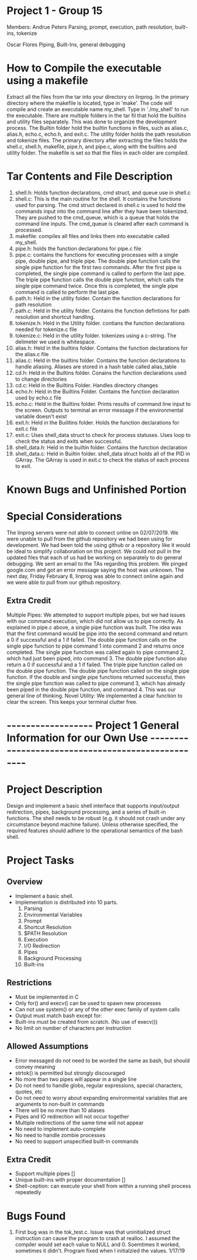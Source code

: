 # Project 1 - Group 15

Members:
Andrue Peters
Parsing, prompt, execution, path resolution, built-ins, tokenize

Oscar Flores
Piping, Built-Ins, general debugging

# How to Compile the executable using a makefile
Extract all the files from the tar into your directory on linprog. In the primary directory where the makefile
is located, type in 'make'. The code will compile and create an executable name my_shell. Type in './my_shell'
to run the executable. There are multiple folders in the tar fil that hold the builtins and utility files separately.
This was done to organize the development process. The Builtin folder hold the builtin functions in files, such as
alias.c, alias.h, echo.c, echo.h, and exit.c. The utility folder holds the path resolution and tokenize files. The
primary directory after extracting the files holds the shell.c, shell.h, makefile, pipe.h, and pipe.c, along with
the builtins and utility folder. The makefile is set so that the files in each older are compiled.

# Tar Contents and File Description
1. shell.h: Holds function declarations, cmd struct, and queue use in shell.c
2. shell.c: This is the main routine for the shell. It contains the functions used for parsing. The cmd
  struct declared in shell.c is used to hold the commands input into the command line after they have been
  tokenized. They are pushed to the cmd_queue, which is a queue that holds the command line inputs. The
  cmd_queue is cleared after each command is processed.
3. makefile: compiles all files and links them into executable called my_shell.
4. pipe.h: holds the function declarations for pipe.c file
5. pipe.c: contains the functions for executing processes with a single pipe, double pipe, and triple pipe.
  The double pipe function calls the single pipe function for the first two commands. After the first pipe is
  completed, the single pipe command is called to perform the last pipe. The triple pipe function calls the
  double pipe function, which calls the single pipe command twice. Once this is completed, the single pipe
  command is called to perform the last pipe.
6. path.h: Held in the utility folder. Contain the function declarations for path resolution
7. path.c: Held in the utility folder. Contains the function defintions for path resolution and shortcut
  handling.
8. tokenize.h: Held in the Utility folder. contians the function declarations needed for tokenize.c file
9. tokenize.c: Held in the utility folder. tokenizes using a c-string. The delimeter we used is whitespace.
10. alias.h: Held in the builtins folder. Contains the function declarations for the alias.c file
11. alias.c: Held in the builtins folder. Contains the function declarations to handle aliasing. Aliases are
  stored in a hash table called alias_table
12. cd.h: Held in the Builtins folder. Conains the function declarations used to change directories
13. cd.c: Held in the Builtins Folder. Handles directory changes
14. echo.h: Held in the Builtins Folder. Contains the function declaration used by echo.c file
15. echo.c: Held in the Builtins folder. Prints results of command line input to the screen. Outputs to terminal
  an error message if the environmental variable doesn't exist
16. exit.h: Held in the Builitins folder. Holds the function declarations for exit.c file
17. exit.c: Uses shell_data struct to check for process statuses. Uses loop to check the status and exits when successful.
18. shell_data.h: Held in the builtin folder. Contains the function declaration
19. shell_data.c: Held in Builtin folder. shell_data struct holds all of the PID in GArray. The GArray is used in exit.c
   to check the status of each process to exit.

# Known Bugs and Unfinished Portion


# Special Considerations
The linprog servers were not able to connect online on 02/07/2019. We were unable to pull from the github repository
we had been using for development. We had been told the using github or a repository like it would be ideal to simplify
collaboration on this project. We could not pull in the updated files that each of us had be working on separately to
do general debugging. We sent an email to the TAs regarding this problem. We pinged google.com and got an error message
saying the host was unknown. The next day, Friday February 8, linprog was able to connect online again and we were
able to pull from our github repository.
## Extra Credit
Multiple Pipes: We attempted to support multiple pipes, but we had issues with our command execution, which did not allow us to pipe
correctly. As explained in pipe.c above, a single pipe function was built. The idea was that the first command would be
pipe into the second command and return a 0 if successful and a 1 if failed. The double pipe function calls on the
single pipe function to pipe command 1 into command 2 and returns once completed. The single pipe function was called
again to pipe command 2, which had just been piped, into command 3. The double pipe function also return a 0 if successful
and a 1 if failed. The triple pipe function called on the double pipe function. The double pipe function called on
the single pipe function. If the double and single pipe functions returned successful, then the single pipe function
was called to pipe command 3, which has already been piped in the double pipe function, and command 4. This was our
general line of thinking.
Novel Utility: We implemented a clear function to clear the screen. This keeps your terminal clutter free.

# ------------------ Project 1 General Information for our Own Use --------------------------------------------------
# Project Description
Design and implement a basic shell interface that supports input/output redirection,
pipes, background processing, and a series of built-in functions. The shell needs
to be robust (e.g. it should not crash under any circumstance beyond machine failure).
Unless otherwise specified, the required features should adhere to the operational
semantics of the bash shell.

# Project Tasks
## Overview
* Implement a basic shell.
* Implementation is distributed into 10 parts.
  1. Parsing
  2. Environmental Variables
  3. Prompt
  4. Shortcut Resolution
  5. $PATH Resolution
  6. Execution
  7. I/O Redirection
  8. Pipes
  9. Background Processing
  10. Built-ins

## Restrictions
* Must be implemented in C
* Only for() and execv() can be used to spawn new processes
* Can not use system() or any of the other exec family of system calls
* Output must match bash except for:
* Built-ins must be created from scratch. (No use of execv())
* No limit on number of characters per instruction

## Allowed Assumptions
* Error messaged do not need to be worded the same as bash, but should convey meaning
* strtok() is permitted but strongly discouraged
* No more than two pipes will appear in a single line
* Do not need to handle globs, regular expressions, special characters, quotes, etc
* Do not need to worry about expanding environmental variables that are arguments to non-built in commands
* There will be no more than 10 aliases
* Pipes and IO redirection will not occur together
* Multiple redirections of the same time will not appear
* No need to implement auto-complete
* No need to handle zombie processes
* No need to support unspecified built-in commands

## Extra Credit
* Support multiple pipes []
* Unique built-ins with proper documentation []
* Shell-ception: can execute your shell from within a running shell process repeatedly

# Bugs Found
1. First bug was in the tok_test.c. Issue was that uninitialized struct instruction can cause the program to crash at realloc. I assumed the compiler would set each value to NULL and 0. Soemtimes it worked, sometimes it didn't. Program fixed when I initialzied the values. 1/17/19

